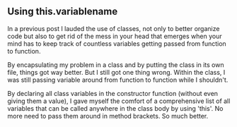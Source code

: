 ## Using this.variablename 

In a previous post I lauded the use of classes, not only to better organize code but also to get rid of the mess in your head that emerges when your mind has to keep track of countless variables getting passed from function to function.

By encapsulating my problem in a class and by putting the class in its own file, things got way better. But I still got one thing wrong. Within the class, I was still passing variable around from function to function while I shouldn't.

By declaring all class variables in the constructor function (without even giving them a value), I gave myself the comfort of a comprehensive list of all variables that can be called anywhere in the class body by using 'this'. No more need to pass them around in method brackets. So much better.
